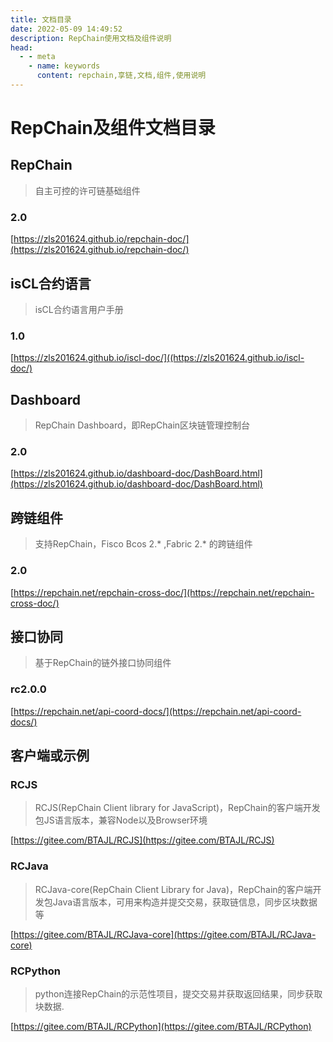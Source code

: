 ```yaml
---
title: 文档目录
date: 2022-05-09 14:49:52
description: RepChain使用文档及组件说明
head:
  - - meta
    - name: keywords
      content: repchain,享链,文档,组件,使用说明
---
```


# RepChain及组件文档目录

## RepChain

> 自主可控的许可链基础组件

### 2.0

[https://zls201624.github.io/repchain-doc/](https://zls201624.github.io/repchain-doc/)



## isCL合约语言

> isCL合约语言用户手册

### 1.0

[https://zls201624.github.io/iscl-doc/]((https://zls201624.github.io/iscl-doc/)


## Dashboard

> RepChain Dashboard，即RepChain区块链管理控制台

### 2.0

[https://zls201624.github.io/dashboard-doc/DashBoard.html](https://zls201624.github.io/dashboard-doc/DashBoard.html)


## 跨链组件

> 支持RepChain，Fisco Bcos 2.* ,Fabric 2.* 的跨链组件

### 2.0

[https://repchain.net/repchain-cross-doc/](https://repchain.net/repchain-cross-doc/)

## 接口协同

> 基于RepChain的链外接口协同组件

### rc2.0.0

[https://repchain.net/api-coord-docs/](https://repchain.net/api-coord-docs/)

## 客户端或示例

### RCJS

> RCJS(RepChain Client library for JavaScript)，RepChain的客户端开发包JS语言版本，兼容Node以及Browser环境

[https://gitee.com/BTAJL/RCJS](https://gitee.com/BTAJL/RCJS)

### RCJava

> RCJava-core(RepChain Client Library for Java)，RepChain的客户端开发包Java语言版本，可用来构造并提交交易，获取链信息，同步区块数据等

[https://gitee.com/BTAJL/RCJava-core](https://gitee.com/BTAJL/RCJava-core)

### RCPython

> python连接RepChain的示范性项目，提交交易并获取返回结果，同步获取块数据.

[https://gitee.com/BTAJL/RCPython](https://gitee.com/BTAJL/RCPython)
